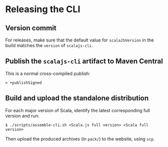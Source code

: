 # Releasing the CLI

## Version commit

For releases, make sure that the default value for `scalaJSVersion` in the
build matches the `version` of `scalajs-cli`.

## Publish the `scalajs-cli` artifact to Maven Central

This is a normal cross-compiled publish:

    > +publishSigned

## Build and upload the standalone distribution

For each major version of Scala, identify the latest corresponding full version
and run:

    $ ./scripts/assemble-cli.sh <Scala.js full version> <Scala full version>

Then upload the produced archives (in `pack/`) to the website, using `scp`.

